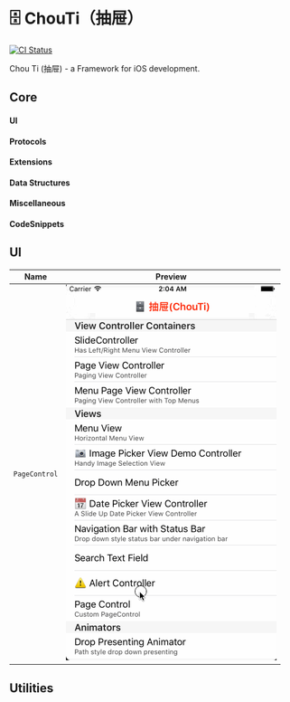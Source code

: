 # 🗄 ChouTi（抽屉）
[![CI Status](https://travis-ci.org/honghaoz/ChouTi.svg?branch=master)](https://travis-ci.org/honghaoz/ChouTi)

Chou Ti (抽屉) - a Framework for iOS development.

## Core
#### UI
#### Protocols
#### Extensions
#### Data Structures
#### Miscellaneous
#### CodeSnippets

## UI

Name | Preview
:---: | :---:
`PageControl` | ![PageControlDemo](./Screenshots/PageControl.gif)

## Utilities
